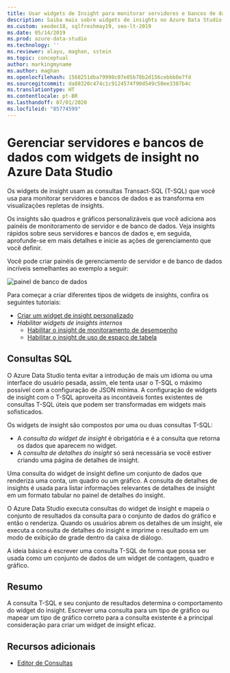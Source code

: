 ```yaml
---
title: Usar widgets de Insight para monitorar servidores e bancos de dados
description: Saiba mais sobre widgets de insights no Azure Data Studio
ms.custom: seodec18, sqlfreshmay19, seo-lt-2019
ms.date: 05/14/2019
ms.prod: azure-data-studio
ms.technology: ''
ms.reviewer: alayu, maghan, sstein
ms.topic: conceptual
author: markingmyname
ms.author: maghan
ms.openlocfilehash: 1568251dba79998c07e05b78b2d156cebbb0e7fd
ms.sourcegitcommit: da88320c474c1c9124574f90d549c50ee3387b4c
ms.translationtype: HT
ms.contentlocale: pt-BR
ms.lasthandoff: 07/01/2020
ms.locfileid: "85774599"
---
```

# <a name="manage-servers-and-databases-with-insight-widgets-in-azure-data-studio"></a>Gerenciar servidores e bancos de dados com widgets de insight no Azure Data Studio

Os widgets de insight usam as consultas Transact-SQL (T-SQL) que você usa para monitorar servidores e bancos de dados e as transforma em visualizações repletas de insights.

Os insights são quadros e gráficos personalizáveis que você adiciona aos painéis de monitoramento de servidor e de banco de dados. Veja insights rápidos sobre seus servidores e bancos de dados e, em seguida, aprofunde-se em mais detalhes e inicie as ações de gerenciamento que você definir.

Você pode criar painéis de gerenciamento de servidor e de banco de dados incríveis semelhantes ao exemplo a seguir:

![painel de banco de dados](media/insight-widgets/database-dashboard.png)

Para começar a criar diferentes tipos de widgets de insights, confira os seguintes tutoriais:

- [Criar um widget de insight personalizado](tutorial-build-custom-insight-sql-server.md)
- *Habilitar widgets de insights internos*
  - [Habilitar o insight de monitoramento de desempenho](tutorial-qds-sql-server.md)
  - [Habilitar o insight de uso de espaço de tabela](tutorial-table-space-sql-server.md)

## <a name="sql-queries"></a>Consultas SQL

O Azure Data Studio tenta evitar a introdução de mais um idioma ou uma interface do usuário pesada, assim, ele tenta usar o T-SQL o máximo possível com a configuração de JSON mínima. A configuração de widgets de insight com o T-SQL aproveita as incontáveis fontes existentes de consultas T-SQL úteis que podem ser transformadas em widgets mais sofisticados.

Os widgets de insight são compostos por uma ou duas consultas T-SQL:
* A *consulta do widget de insight* é obrigatória e é a consulta que retorna os dados que aparecem no widget.
* A *consulta de detalhes do insight* só será necessária se você estiver criando uma página de detalhes de insight.

Uma consulta do widget de insight define um conjunto de dados que renderiza uma conta, um quadro ou um gráfico. A consulta de detalhes de insights é usada para listar informações relevantes de detalhes de insight em um formato tabular no painel de detalhes do insight. 

O Azure Data Studio executa consultas do widget de insight e mapeia o conjunto de resultados da consulta para o conjunto de dados do gráfico e então o renderiza. Quando os usuários abrem os detalhes de um insight, ele executa a consulta de detalhes do insight e imprime o resultado em um modo de exibição de grade dentro da caixa de diálogo.

A ideia básica é escrever uma consulta T-SQL de forma que possa ser usada como um conjunto de dados de um widget de contagem, quadro e gráfico. 

## <a name="summary"></a>Resumo

A consulta T-SQL e seu conjunto de resultados determina o comportamento do widget do insight. Escrever uma consulta para um tipo de gráfico ou mapear um tipo de gráfico correto para a consulta existente é a principal consideração para criar um widget de insight eficaz.



## <a name="additional-resources"></a>Recursos adicionais
- [Editor de Consultas](tutorial-sql-editor.md)

